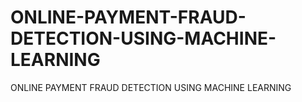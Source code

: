 # ONLINE-PAYMENT-FRAUD-DETECTION-USING-MACHINE-LEARNING
ONLINE PAYMENT FRAUD DETECTION USING MACHINE LEARNING
